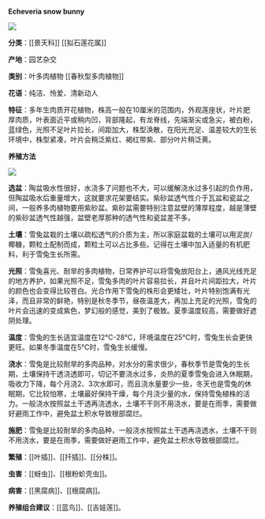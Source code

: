**Echeveria snow bunny**

![](https://pic2.zhimg.com/v2-6f2b342c9bf33f137c0dc7f34f38ba06.webp)

**分类**：[[景天科]] [[拟石莲花属]]

**产地**：园艺杂交

**类别**：叶多肉植物 [[春秋型多肉植物]]

**花语**：纯洁、怜爱、清新动人

**特征**：多年生肉质开花植物，株高一般在10厘米的范围内，外观莲座状，叶片肥厚肉质，叶表面近平或稍内凹，背部隆起，有龙脊线，先端渐尖或急尖，被白粉，蓝绿色，光照不足叶片拉长，间距加大，株型涣散，在阳光充足、温差较大的生长环境中，株型紧凑，叶片会稍泛紫红、褐红带紫、部分叶片稍泛黄。

**养殖方法**

![](https://pica.zhimg.com/v2-a1622c3361aba2aae794068f1bf87e8d.webp)

**选盆**：陶盆吸水性很好，水浇多了问题也不大，可以缓解浇水过多引起的负作用，但陶盆吸水后重量增大，这就要求花架要结实。紫砂盆透气性介于瓦盆和瓷盆之间，一般养多肉植物要用紫砂盆。紫砂盆需要特别注意盆壁的薄厚程度，越是薄壁的紫砂盆透气性越强，盆壁老厚那种的透气性和瓷盆差不多。

**土壤**：雪兔盆栽的土壤以疏松透气的介质为主，所以家庭盆栽的土壤可以用泥炭/椰糠，颗粒土配制而成，颗粒土可以占比多些。记得在土壤中加入适量的有机肥料，利于雪兔生长所需。

**光照**：雪兔喜光、耐旱的多肉植物，日常养护可以将雪兔放阳台上，通风光线充足的地方养护，如果光照不足，雪兔多肉的叶片容易拉长，并且叶片间距拉大，叶片的颜色也会变得比较苍白。光合作用下雪兔的株形会更矮壮，叶片特别饱满有光泽，而且非常的鲜艳，特别是秋冬季节，昼夜温差大，再加上充足的光照，雪兔的叶片会迅速的变成紫色，梦幻般的感觉，美到了极致。夏季温度较高，需要做好遮阴处理。

**温度**：雪兔的生长适宜温度在12℃-28℃，环境温度在25℃时，雪兔生长会更快更旺。如果冬季温度在5℃时，雪兔生长缓慢。

**浇水**：雪兔是比较耐旱的多肉品种，对水分的需求很少，春秋季节是雪兔的生长期，土壤保持干透浇透即可，切记不要浇水过多，炎热的夏季雪兔会进入休眠期，吸收力下降，每个月浇2、3次水即可，而且浇水量要少一些，冬天也是雪兔的休眠期，它比较怕寒，土壤最好保持干燥，每个月浇少量的水，保持雪兔植株的活力。一般浇水按照盆土干透再浇透水，土壤不干则不用浇水，要是在雨季，需要做好避雨工作中，避免盆土积水导致根部腐烂。

**施肥**：雪兔是比较耐旱的多肉品种，一般浇水按照盆土干透再浇透水，土壤不干则不用浇水，要是在雨季，需要做好避雨工作中，避免盆土积水导致根部腐烂。

**繁殖**：[[叶插]]、[[扦插]]、[[分株]]。

**虫害**：[[蚜虫]]、[[根粉蚧壳虫]]。

**病害**：[[黑腐病]]、[[根腐病]]。

**养殖组合建议**：[[蓝鸟]]、[[吉娃莲]]。